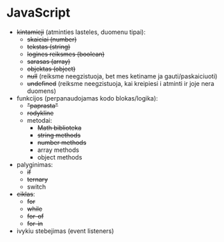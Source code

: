# JavaScript

-   ~~kintamieji~~ (atminties lasteles, duomenu tipai):
    -   ~~skaiciai (number)~~
    -   ~~tekstas (string)~~
    -   ~~logines reiksmes (boolean)~~
    -   ~~sarasas (array)~~
    -   ~~objektas (object)~~
    -   ~~null~~ (reiksme neegzistuoja, bet mes ketiname ja gauti/paskaiciuoti)
    -   ~~undefined~~ (reiksme neegzistuoja, kai kreipiesi i atminti ir joje nera duomens)
-   funkcijos (perpanaudojamas kodo blokas/logika):
    -   ~~"paprasta"~~
    -   ~~rodykline~~
    -   metodai:
        -   ~~Math biblioteka~~
        -   ~~string methods~~
        -   ~~number methods~~
        -   array methods
        -   object methods
-   palyginimas:
    -   ~~if~~
    -   ~~ternary~~
    -   switch
-   ~~ciklas~~:
    -   ~~for~~
    -   ~~while~~
    -   ~~for-of~~
    -   ~~for-in~~
-   ivykiu stebejimas (event listeners)
